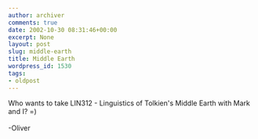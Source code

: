```yaml
---
author: archiver
comments: true
date: 2002-10-30 08:31:46+00:00
excerpt: None
layout: post
slug: middle-earth
title: Middle Earth
wordpress_id: 1530
tags:
- oldpost
---
```


Who wants to take LIN312 - Linguistics of Tolkien's Middle Earth with Mark and I? =)<br /><br />-Oliver
